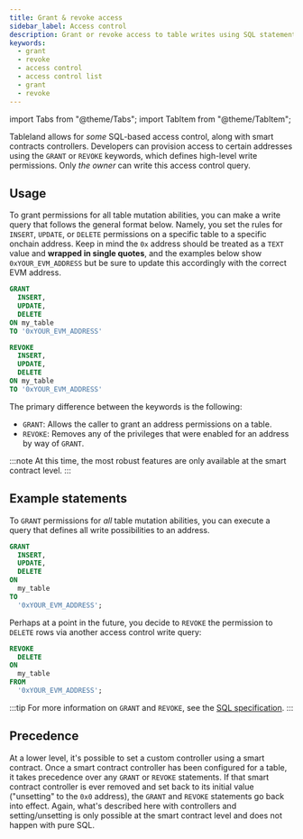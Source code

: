 ```yaml
---
title: Grant & revoke access
sidebar_label: Access control
description: Grant or revoke access to table writes using SQL statements.
keywords:
  - grant
  - revoke
  - access control
  - access control list
  - grant
  - revoke
---
```


import Tabs from "@theme/Tabs";
import TabItem from "@theme/TabItem";

Tableland allows for _some_ SQL-based access control, along with smart contracts controllers. Developers can provision access to certain addresses using the `GRANT` or `REVOKE` keywords, which defines high-level write permissions. Only _the owner_ can write this access control query.

## Usage

To grant permissions for all table mutation abilities, you can make a write query that follows the general format below. Namely, you set the rules for `INSERT`, `UPDATE`, or `DELETE` permissions on a specific table to a specific onchain address. Keep in mind the `0x` address should be treated as a `TEXT` value and **wrapped in single quotes**, and the examples below show `0xYOUR_EVM_ADDRESS` but be sure to update this accordingly with the correct EVM address.

<Tabs>
<TabItem value='grant' label="GRANT" default>

```sql
GRANT
  INSERT,
  UPDATE,
  DELETE
ON my_table
TO '0xYOUR_EVM_ADDRESS'
```

</TabItem>
<TabItem value='revoke' label="REVOKE">

```sql
REVOKE
  INSERT,
  UPDATE,
  DELETE
ON my_table
TO '0xYOUR_EVM_ADDRESS'
```

</TabItem>
</Tabs>

The primary difference between the keywords is the following:

- `GRANT`: Allows the caller to grant an address permissions on a table.
- `REVOKE`: Removes any of the privileges that were enabled for an address by way of `GRANT`.

:::note
At this time, the most robust features are only available at the smart contract level.
:::

## Example statements

To `GRANT` permissions for _all_ table mutation abilities, you can execute a query that defines all write possibilities to an address.

```sql
GRANT
  INSERT,
  UPDATE,
  DELETE
ON
  my_table
TO
  '0xYOUR_EVM_ADDRESS';
```

Perhaps at a point in the future, you decide to `REVOKE` the permission to `DELETE` rows via another access control write query:

```sql
REVOKE
  DELETE
ON
  my_table
FROM
  '0xYOUR_EVM_ADDRESS';
```

:::tip
For more information on `GRANT` and `REVOKE`, see the [SQL specification](/sql/specification/).
:::

## Precedence

At a lower level, it's possible to set a custom controller using a smart contract. Once a smart contract controller has been configured for a table, it takes precedence over any `GRANT` or `REVOKE` statements. If that smart contract controller is ever removed and set back to its initial value ("unsetting" to the `0x0` address), the `GRANT` and `REVOKE` statements go back into effect. Again, what's described here with controllers and setting/unsetting is only possible at the smart contract level and does not happen with pure SQL.
